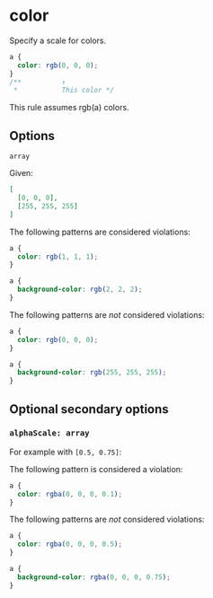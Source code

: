 # color

Specify a scale for colors.

```css
a {
  color: rgb(0, 0, 0);
}
/**          ↑
 *           This color */
```

This rule assumes rgb(a) colors.

## Options

`array`

Given:

```json
[
  [0, 0, 0],
  [255, 255, 255]
]
```

The following patterns are considered violations:

```css
a {
  color: rgb(1, 1, 1);
}
```

```css
a {
  background-color: rgb(2, 2, 2);
}
```

The following patterns are _not_ considered violations:

```css
a {
  color: rgb(0, 0, 0);
}
```

```css
a {
  background-color: rgb(255, 255, 255);
}
```

## Optional secondary options

### `alphaScale: array`

For example with `[0.5, 0.75]`:

The following pattern is considered a violation:

```css
a {
  color: rgba(0, 0, 0, 0.1);
}
```

The following patterns are _not_ considered violations:

```css
a {
  color: rgba(0, 0, 0, 0.5);
}
```

```css
a {
  background-color: rgba(0, 0, 0, 0.75);
}
```
